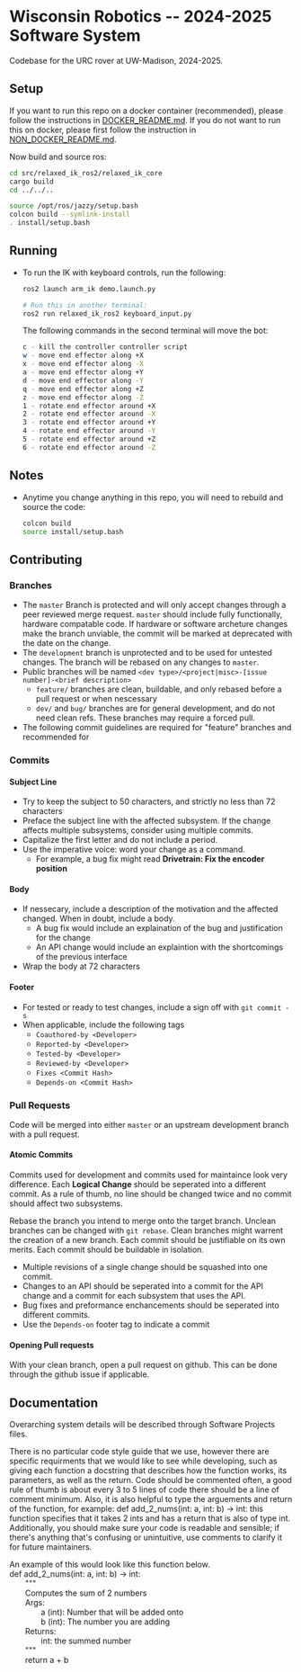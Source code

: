 # Wisconsin Robotics -- 2024-2025 Software System
Codebase for the URC rover at UW-Madison, 2024-2025.


## Setup
If you want to run this repo on a docker container (recommended), please follow the instructions in [DOCKER_README.md](DOCKER_README.md). If you do not want to run this on docker, please first follow the instruction in  [NON_DOCKER_README.md](/NON_DOCKER_README.md).

Now build and source ros:
```bash
cd src/relaxed_ik_ros2/relaxed_ik_core
cargo build
cd ../../..

source /opt/ros/jazzy/setup.bash
colcon build --symlink-install
. install/setup.bash
```
## Running

* To run the IK with keyboard controls, run the following:
    ```bash
    ros2 launch arm_ik demo.launch.py 

    # Run this in another terminal:
    ros2 run relaxed_ik_ros2 keyboard_input.py 
    ```

    The following commands in the second terminal will move the bot:
    ```bash
    c - kill the controller controller script
    w - move end effector along +X
    x - move end effector along -X
    a - move end effector along +Y
    d - move end effector along -Y
    q - move end effector along +Z
    z - move end effector along -Z
    1 - rotate end effector around +X
    2 - rotate end effector around -X
    3 - rotate end effector around +Y
    4 - rotate end effector around -Y
    5 - rotate end effector around +Z
    6 - rotate end effector around -Z
    ```

## Notes
* Anytime you change anything in this repo, you will need to rebuild and source the code:
    ```bash
    colcon build
    source install/setup.bash
   
    ```
    

## Contributing

### Branches

- The `master` Branch is protected and will only accept changes through a peer reviewed merge request. `master` should include fully functionally, hardware compatable code. If hardware or software archeture changes make the branch unviable, the commit will be marked at deprecated with the date on the change.
- The `development` branch is unprotected and to be used for untested changes. The branch will be rebased on any changes to `master`.
- Public branches will be named
`<dev type>/<project|misc>-[issue number]-<brief description>`
	- `feature/` branches are clean, buildable, and only rebased before a pull request or when nescessary
	- `dev/` and `bug/` branches are for general development, and do not need clean refs. These branches may require a forced pull.
- The following commit guidelines are required for "feature" branches and recommended for

### Commits

#### Subject Line

- Try to keep the subject to 50 characters, and strictly no less than 72 characters
- Preface the subject line with the affected subsystem. If the change affects multiple subsystems, consider using multiple commits.
- Capitalize the first letter and do not include a period.
- Use the imperative voice: word your change as a command.
	- For example, a bug fix might read **Drivetrain: Fix the encoder position**

#### Body
- If nessecary, include a description of the motivation and the affected changed. When in doubt, include a body.
    - A bug fix would include an explaination of the bug and justification for the change
    - An API change would include an explaintion with the shortcomings of the previous interface
- Wrap the body at 72 characters

#### Footer
- For tested or ready to test changes, include a sign off with `git commit -s`
- When applicable, include the following tags
    - `Coauthored-by <Developer>`
    - `Reported-by <Developer>`
    - `Tested-by <Developer>`
    - `Reviewed-by <Developer>`
    - `Fixes <Commit Hash>`
    - `Depends-on <Commit Hash>`

### Pull Requests
Code will be merged into either `master` or an upstream development branch with a pull request.

#### Atomic Commits

Commits used for development and commits used for maintaince look very difference. Each **Logical Change** should be seperated into a different commit. As a rule of thumb, no line should be changed twice and no commit should affect two subsystems. 

Rebase the branch you intend to merge onto the target branch. Unclean branches can be changed with `git rebase`. Clean branches might warrent the creation of a new branch. Each commit should be justifiable on its own merits. Each commit should be buildable in isolation.

- Multiple revisions of a single change should be squashed into one commit.
- Changes to an API should be seperated into a commit for the API change and a commit for each subsystem that uses the API.
- Bug fixes and preformance enchancements should be seperated into different commits.
- Use the `Depends-on` footer tag to indicate a commit

#### Opening Pull requests

With your clean branch, open a pull request on github. This can be done through the github issue if applicable. 

## Documentation
Overarching system details will be described through Software Projects files.

There is no particular code style guide that we use, however there are specific requirments that we would like to see while developing, such as giving each function a docstring that describes how the function works, its parameters, as well as the return. Code should be commented often, a good rule of thumb is about every 3 to 5 lines of code there should be a line of comment minimum. Also, it is also helpful to type the arguements and return of the function, for example: def add_2_nums(int: a, int: b) -> int: this function specifies that it takes 2 ints and has a return that is also of type int. Additionally, you should make sure your code is readable and sensible; if there's anything that's confusing or unintuitive, use comments to clarify it for future maintainers.

An example of this would look like this function below.\
def add_2_nums(int: a, int: b) -> int:\
&emsp;&emsp;"""\
&emsp;&emsp;Computes the sum of 2 numbers\
&emsp;&emsp;Args:\
&emsp;&emsp;&emsp;&emsp;a (int): Number that will be added onto\
&emsp;&emsp;&emsp;&emsp;b (int): The number you are adding\
&emsp;&emsp;Returns:\
&emsp;&emsp;&emsp;&emsp;int: the summed number\
&emsp;&emsp;"""\
&emsp;&emsp;return a + b
